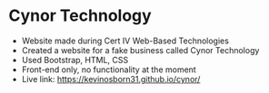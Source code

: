 # Cynor Technology

- Website made during Cert IV Web-Based Technologies
- Created a website for a fake business called Cynor Technology
- Used Bootstrap, HTML, CSS
- Front-end only, no functionality at the moment
- Live link: https://kevinosborn31.github.io/cynor/
